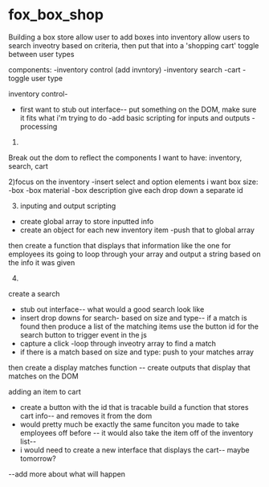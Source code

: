 # fox_box_shop

Building a box store
allow user to add boxes into inventory
allow users to search inveotry based on criteria, then put that into a 'shopping  cart'
toggle between user types

components:
-inventory control (add invntory)
-inventory search
-cart
-toggle user type

inventory control-
- first want to stub out interface-- put something on the DOM, make sure it fits what i'm trying to do
-add basic scripting for inputs and outputs
-processing

1)
Break out the dom to reflect the components I want to have:
inventory,
search,
cart

2)focus on the inventory
-insert select and option elements
    i want box size:
    -box
    -box material
    -box description
give each drop down a separate id

3) inputing and output scripting
- create global array to store inputted info
- create an object for each new inventory item
-push that to global array

then create a function that displays that information
like the one for employees its going to loop through your array and output a string based on the info it was given

4)
create a search
- stub out interface-- what would a good search look like
- insert drop downs for search- based on size and type-- if a match is found then produce a list of the matching items
 use the button id for the search button to trigger event in the js
- capture a click
-loop through inveotry array to find a match
- if there is a match based on size and type: push to your matches array

then create a display matches function
-- create outputs that display that matches on the DOM

adding an item to cart
- create a button with the id that is tracable
build a function that stores cart info-- and removes it from the dom
- would pretty much be exactly the same funciton you made to take employees off before
-- it would also take the item off of the inventory list--
- i would need to create a new interface that displays the cart--
maybe tomorrow?



--add more about what will happen
